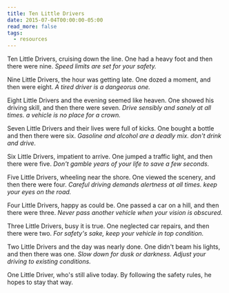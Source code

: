 ```yaml
---
title: Ten Little Drivers
date: 2015-07-04T00:00:00-05:00
read_more: false
tags:
  - resources
---
```

Ten Little Drivers, cruising down the line. One had a heavy foot and then there were nine. *Speed limits are set for your safety.*

Nine Little Drivers, the hour was getting late. One dozed a moment, and then were eight. *A tired driver is a dangeorus one.*

Eight Little Drivers and the evening seemed like heaven. One showed his driving skill, and then there were seven. *Drive sensibly and sanely at all times. a vehicle is no place for a crown.*

Seven Little Drivers and their lives were full of kicks. One bought a bottle and then there were six. *Gasoline and alcohol are a deadly mix. don't drink and drive.*

Six Little Drivers, impatient to arrive. One jumped a traffic light, and then there were five. *Don't gamble years of your life to save a few seconds.*

Five Little Drivers, wheeling near the shore. One viewed the scenery, and then there were four. *Careful driving demands alertness at all times. keep your eyes on the road.*

Four Little Drivers, happy as could be. One passed a car on a hill, and then there were three. *Never pass another vehicle when your vision is obscured.*

Three Little Drivers, busy it is true. One neglected car repairs, and then there were two. *For safety's sake, keep your vehicle in top condition.*

Two Little Drivers and the day was nearly done. One didn't beam his lights, and then there was one. *Slow down for dusk or darkness. Adjust your driving to existing conditions.*

One Little Driver, who's still alive today. By following the safety rules, he hopes to stay that way.
